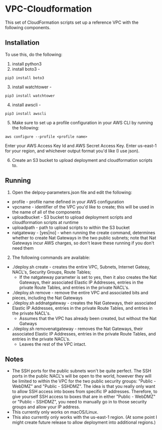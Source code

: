 # VPC-Cloudformation
This set of CloudFormation scripts set up a reference VPC with the following components.

## Installation
To use this, do the following:
1. install python3
2. install boto3 -
```
pip3 install boto3
```
3. install watchtower -
```
pip3 install watchtower
```
4. install awscli -
```
pip3 install awscli
```
5. Make sure to set up a profile configuration in your AWS CLI by running the following:
```
aws configure --profile <profile name>
```
Enter your AWS Access Key Id and AWS Secret Access Key.  Enter us-east-1 for your region, and whichever output format you'd like (I use json).

6. Create an S3 bucket to upload deployment and cloudformation scripts to.

## Running
1. Open the delpoy-parameters.json file and edit the following:
  * profile - profile name defined in your AWS configuration
  * vpcname - identifier of the VPC you'd like to create; this will be used in the name of all of the components
  * uploadbucket - S3 bucket to upload deployment scripts and cloudformation scripts at runtime
  * uploadpath - path to upload scripts to within the S3 bucket
  * natgateway - [yes|no] - when running the create command, determines whether to create Nat Gateways in the two public subnets; note that Nat Gateways incur AWS charges, so don't leave these running if you don't need them
2. The following commands are available:
  * ./deploy.sh create - creates the entire VPC, Subnets, Internet Gateay, NACL's, Security Groups, Route Tables;
    * If the natgateway parameter is set to yes, then it also creates the Nat Gateways, their associated Elastic IP Addresses, entries in the private Route Tables, and entries in the private NACL's.
  * ./deploy.sh remove - remove the entire VPC and associated bits and pieces, including the Nat Gateways
  * ./deploy.sh addnatgateway - creates the Nat Gateways, their associated Elastic IP Addresses, entries in the private Route Tables, and entries in the private NACL's.
    * Assumes that the VPC has already been created, but without the Nat Gatways
  * ./deploy.sh removenatgateway - removes the Nat Gateways, their associated Elastic IP Addresses, entries in the private Route Tables, and entries in the private NACL's.
    * Leaves the rest of the VPC intact.

## Notes
* The SSH ports for the public subnets won't be quite perfect.  The SSH ports in the public NACL's will be open to the world, however they will be limited to within the VPC for the two public security groups: "Public - WebDMZ" and "Public - SSHDMZ".  The idea is that you really only want to allow SSH access into boxes from specific IP addresses.  Therefore, to give yourself SSH access to boxes that are in either "Public - WebDMZ" or "Public - SSHDMZ", you need to manually go in to those security groups and allow your IP address.
* This currently only works on macOS/Linux.
* This also currently only works with the us-east-1 region.  (At some point I might create future release to allow deployment into additional regions.)
